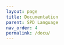 ```yaml
---
layout: page
title: Documentation
parent: SPD Language
nav_order: 4
permalink: /docu/
---
```

<!-- This file was created using the HTML documentation generator. -->
<!-- Creation date: Mon Jul 24 12:02:44 CEST 2023-->
<html xmlns="http://www.w3.org/1999/xhtml">
<head>
      	<title>Metamodel Documentation (platform:/resource/org.palladiosimulator.spd/model/SPD.ecore)</title>
    	<script type="text/javascript">
//<![CDATA[				    	
// TOC script based on code taken from http://www.quirksmode.org/dom/toc.html
function makeTOC() {

	var toc = document.createElement('div')				
	toc.id = "toc";
	toc.innerHTML = "Table of Contents"				
	document.body.appendChild(toc);
				
	var innertocDiv = createTOC()				
	toc.appendChild(innertocDiv);
}


function createTOC() {
var y = document.createElement('div');
y.id = 'innertoc';
//var a = y.appendChild(document.createElement('span'));
//a.onclick = showhideTOC;
//a.id = 'contentheader';
//a.innerHTML = 'Show Table of Contents';
var z = y.appendChild(document.createElement('div'));
//z.onclick = showhideTOC;
var toBeTOCced = getElementsByTagNames('h1,h2,h3');
if (toBeTOCced.length < 2) return false;
var hCount = 0;
var hhCount = 0;
var hhhCount = 0;
for (var i=0;i<toBeTOCced.length;i++) {
var tmp = document.createElement('a');
tmp.className = 'page';
var text;
var textPre;
if (toBeTOCced[i].nodeName == 'h2'){
tmp.className += ' indent';
textPre = hCount + "."+ ++hhCount + ". ";
}
else if (toBeTOCced[i].nodeName == 'h3'){
tmp.className += ' extraindent';
textPre = hCount + "."+ hhCount + "."+ ++hhhCount +". ";
}
else {
textPre = ++hCount + ". ";
hhCount = 0;
hhhCount = 0;
}
text = textPre + toBeTOCced[i].textContent;
toBeTOCced[i].innerHTML = textPre + toBeTOCced[i].innerHTML;

	tmp.innerHTML = text; 
	z.appendChild(tmp);
	var headerId = toBeTOCced[i].id || 'link' + i;
	tmp.href = '#' + headerId;
	toBeTOCced[i].id = headerId;
	}
	return y;
}

function getElementsByTagNames(list,obj) {
if (!obj) var obj = document;
var tagNames = list.split(',');
var resultArray = new Array();
for (var i=0;i<tagNames.length;i++) {
var tags = obj.getElementsByTagName(tagNames[i]);
for (var j=0;j<tags.length;j++) {
resultArray.push(tags[j]);
}
}
var testNode = resultArray[0];
if (!testNode) return [];
if (testNode.sourceIndex) {
resultArray.sort(function (a,b) {
return a.sourceIndex - b.sourceIndex;
});
}
else if (testNode.compareDocumentPosition) {
resultArray.sort(function (a,b) {
return 3 - (a.compareDocumentPosition(b) & 6);
});
}
return resultArray;
}

//]]>				    	
</script>
<link rel="stylesheet" type="text/css" href="https://raw.github.com/necolas/normalize.css/master/normalize.css" />
<style>
#toc {
position: fixed;
right: 0;
top: 0;
background-color:#eee;
overflow: scroll;
border: 1px dashed;
}

#toc #innertoc {
display: none;
height: 500px;
} /* Hide the full TOC by default */

#toc:hover #innertoc{
display: block; /* Show it on hover */
}
td {

}
.page{
display:table-row;
}
.indent {
text-indent:12pt;
}
.extraindent {
text-indent:14pt;
}

	    	</style>
	    	<link rel="stylesheet" type="text/css" href="style.css" />
	</head>
	<body onload="makeTOC();">
<h1 id="spd"><a href="#spd"><span class="packageName">spd</span> package</a></h1>

<div class="">EPackage properties:</div>
<div class="keyValue"><span class="label">Namespace Prefix: </span><span class="teletype">spd</span></div>
<div class="keyValue"><span class="label">Namespace URI: </span><span class="teletype">http://palladiosimulator.org/ScalingPolicyDefinition/1.0</span></div>
<h2 id="spdSPD"><a href="#spdSPD"><a href="#spdSPD">SPD</a></a></h2>

<p>The root elements that consists of all scaling policies under analysis for a given cloud application. The SPD is an Entity (PCM), it has a unique identifier and it has a name.  </p>
<h4><b>Supertype:</b><a href="#entityEntity">Entity</a></h4><table>
<tr>
	<th colspan="3"><div class="tableHeader">References</div></th>
</tr>
<tr>
	<th><div class="columnHeader">Name</div></th>
	<th><div class="columnHeader">Properties</div></th>
	<th><div class="columnHeader">Documentation</div></th>
</tr>
<tr>	<td><div id="spdSPD.scalingPolicies" class="teletype">scalingPolicies</div>
	</td>
	<td><div class="keyValue"><span class="label">T: </span><span class="teletype"><a href="#spdScalingPolicy">ScalingPolicy</a></span></div>
<div class="label">Cardinality: [1..*]</div>
<div class="label">Containment</div>
</td> 
<td> <p>The set of scaling policies under analysis for the given cloud application model.</p>
</td>
		</tr><tr>	<td><div id="spdSPD.targetGroups" class="teletype">targetGroups</div>
	</td>
	<td><div class="keyValue"><span class="label">T: </span><span class="teletype"><a href="#targetsTargetGroup">TargetGroup</a></span></div>
<div class="label">Cardinality: [1..*]</div>
<div class="label">Containment</div>
</td> 
<td> </td>
		</tr></table>
<a href="#spd.SPD.ref"></a>
<h2 id="spdScalingPolicy"><a href="#spdScalingPolicy"><a href="#spdScalingPolicy">ScalingPolicy</a></a></h2>

<p>A scaling policy determines the complete information for scaling a parituclar target. Each ScalingPolicy is an Entity (PCM), it has a unique identifier and it has a name.  </p>
<h4><b>Supertype:</b><a href="#entityEntity">Entity</a></h4><table>
<tr>
	<th colspan="3"><div class="tableHeader">Attributes</div></th>
</tr>
<tr>
	<th><div class="columnHeader">Name</div></th>
	<th><div class="columnHeader">Properties</div></th>
	<th><div class="columnHeader">Documentation</div></th>
</tr>
<tr>	<td><div id="spdScalingPolicy.active" class="teletype">active</div>
	</td>
	<td><div class="keyValue"><span class="label">T: </span><span class="teletype">EBoolean</span></div>
<div class="label">Cardinality: [0..1]</div>
 </td> <td></td>
		</tr></table>
<a href="#spd.ScalingPolicy.attr"></a>
<table>
<tr>
	<th colspan="3"><div class="tableHeader">References</div></th>
</tr>
<tr>
	<th><div class="columnHeader">Name</div></th>
	<th><div class="columnHeader">Properties</div></th>
	<th><div class="columnHeader">Documentation</div></th>
</tr>
<tr>	<td><div id="spdScalingPolicy.adjustmentType" class="teletype">adjustmentType</div>
	</td>
	<td><div class="keyValue"><span class="label">T: </span><span class="teletype"><a href="#adjustmentsAdjustmentType">AdjustmentType</a></span></div>
<div class="label">Cardinality: [1..1]</div>
<div class="label">Containment</div>
</td> 
<td> </td>
		</tr><tr>	<td><div id="spdScalingPolicy.policyConstraints" class="teletype">policyConstraints</div>
	</td>
	<td><div class="keyValue"><span class="label">T: </span><span class="teletype"><a href="#constraintspolicyPolicyConstraint">PolicyConstraint</a></span></div>
<div class="label">Cardinality: [0..*]</div>
<div class="label">Containment</div>
</td> 
<td> </td>
		</tr><tr>	<td><div id="spdScalingPolicy.scalingTrigger" class="teletype">scalingTrigger</div>
	</td>
	<td><div class="keyValue"><span class="label">T: </span><span class="teletype"><a href="#triggersScalingTrigger">ScalingTrigger</a></span></div>
<div class="label">Cardinality: [1..1]</div>
<div class="label">Containment</div>
</td> 
<td> </td>
		</tr><tr>	<td><div id="spdScalingPolicy.targetGroup" class="teletype">targetGroup</div>
	</td>
	<td><div class="keyValue"><span class="label">T: </span><span class="teletype"><a href="#targetsTargetGroup">TargetGroup</a></span></div>
<div class="label">Cardinality: [1..1]</div>
</td> 
<td> </td>
		</tr></table>
<a href="#spd.ScalingPolicy.ref"></a>
<h1 id="targets"><a href="#targets"><span class="packageName">spd.targets</span> package</a></h1>

<div class="">EPackage properties:</div>
<div class="keyValue"><span class="label">Namespace Prefix: </span><span class="teletype">targets</span></div>
<div class="keyValue"><span class="label">Namespace URI: </span><span class="teletype">http://palladiosimulator.org/ScalingPolicyDefinition/Targets/1.0</span></div>
<h2 id="targetsCompetingConsumersGroup"><a href="#targetsCompetingConsumersGroup"><a href="#targetsCompetingConsumersGroup">CompetingConsumersGroup</a></a></h2>

<h4><b>Supertype:</b><a href="#targetsTargetGroup">TargetGroup</a></h4><h2 id="targetsElasticInfrastructure"><a href="#targetsElasticInfrastructure"><a href="#targetsElasticInfrastructure">ElasticInfrastructure</a></a></h2>

<h4><b>Supertype:</b><a href="#targetsTargetGroup">TargetGroup</a></h4><table>
<tr>
	<th colspan="3"><div class="tableHeader">References</div></th>
</tr>
<tr>
	<th><div class="columnHeader">Name</div></th>
	<th><div class="columnHeader">Properties</div></th>
	<th><div class="columnHeader">Documentation</div></th>
</tr>
<tr>	<td><div id="targetsElasticInfrastructure.PCM_ResourceEnvironment" class="teletype">PCM_ResourceEnvironment</div>
	</td>
	<td><div class="keyValue"><span class="label">T: </span><span class="teletype"><a href="#resourceenvironmentResourceEnvironment">ResourceEnvironment</a></span></div>
<div class="label">Cardinality: [0..1]</div>
</td> 
<td> </td>
		</tr></table>
<a href="#targets.ElasticInfrastructure.ref"></a>
<h2 id="targetsServiceGroup"><a href="#targetsServiceGroup"><a href="#targetsServiceGroup">ServiceGroup</a></a></h2>

<h4><b>Supertype:</b><a href="#targetsTargetGroup">TargetGroup</a></h4><table>
<tr>
	<th colspan="3"><div class="tableHeader">References</div></th>
</tr>
<tr>
	<th><div class="columnHeader">Name</div></th>
	<th><div class="columnHeader">Properties</div></th>
	<th><div class="columnHeader">Documentation</div></th>
</tr>
<tr>	<td><div id="targetsServiceGroup.unitAssembly" class="teletype">unitAssembly</div>
	</td>
	<td><div class="keyValue"><span class="label">T: </span><span class="teletype"><a href="#compositionAssemblyContext">AssemblyContext</a></span></div>
<div class="label">Cardinality: [0..1]</div>
</td> 
<td> <p>The unitAssembly is used to point to the ServiceGroup in PCM. It is used also for disinguishing between different service groups. A prerequisite is that the unit assembly is already connected in a Service Group structure in PCM. </p>
</td>
		</tr></table>
<a href="#targets.ServiceGroup.ref"></a>
<h2 id="targetsTargetGroup"><a href="#targetsTargetGroup"><a href="#targetsTargetGroup">TargetGroup</a></a></h2>

<p>A TargetGroup defines a management group in SPD. It is both uniqely identified as well as it has a name, thus it extends from the Entity class of the PCM. </p>
<div class="eclassProps">EClass properties:<div class="eclassPropList"><span class="label">Abstract</span></div></div><h4><b>Supertype:</b><a href="#entityEntity">Entity</a></h4><table>
<tr>
	<th colspan="3"><div class="tableHeader">References</div></th>
</tr>
<tr>
	<th><div class="columnHeader">Name</div></th>
	<th><div class="columnHeader">Properties</div></th>
	<th><div class="columnHeader">Documentation</div></th>
</tr>
<tr>	<td><div id="targetsTargetGroup.targetConstraints" class="teletype">targetConstraints</div>
	</td>
	<td><div class="keyValue"><span class="label">T: </span><span class="teletype"><a href="#constraintstargetTargetConstraint">TargetConstraint</a></span></div>
<div class="label">Cardinality: [0..*]</div>
<div class="label">Containment</div>
</td> 
<td> </td>
		</tr></table>
<a href="#targets.TargetGroup.ref"></a>
<h1 id="adjustments"><a href="#adjustments"><span class="packageName">spd.adjustments</span> package</a></h1>

<div class="">EPackage properties:</div>
<div class="keyValue"><span class="label">Namespace Prefix: </span><span class="teletype">adjustments</span></div>
<div class="keyValue"><span class="label">Namespace URI: </span><span class="teletype">http://palladiosimulator.org/ScalingPolicyDefinition/Adjustments/1.0</span></div>
<h2 id="adjustmentsAbsoluteAdjustment"><a href="#adjustmentsAbsoluteAdjustment"><a href="#adjustmentsAbsoluteAdjustment">AbsoluteAdjustment</a></a></h2>

<p>The AbsoluteAdjustment denotes that the group is adjusted to a goal value.</p>
<h4><b>Supertype:</b><a href="#adjustmentsAdjustmentType">AdjustmentType</a></h4><table>
<tr>
	<th colspan="3"><div class="tableHeader">Attributes</div></th>
</tr>
<tr>
	<th><div class="columnHeader">Name</div></th>
	<th><div class="columnHeader">Properties</div></th>
	<th><div class="columnHeader">Documentation</div></th>
</tr>
<tr>	<td><div id="adjustmentsAbsoluteAdjustment.goalValue" class="teletype">goalValue</div>
	</td>
	<td><div class="keyValue"><span class="label">T: </span><span class="teletype">EInt</span></div>
<div class="label">Cardinality: [1..1]</div>
<div class="keyValue"><span class="label">Default: </span><span class="teletype">0</span></div>
 </td> <td><p>The goalValue determines the target number of elements for a particular group, e.g., a value 5 means that the group will have 5 elements.</p>
</td>
		</tr></table>
<a href="#adjustments.AbsoluteAdjustment.attr"></a>
<h2 id="adjustmentsAdjustmentType"><a href="#adjustmentsAdjustmentType"><a href="#adjustmentsAdjustmentType">AdjustmentType</a></a></h2>

<p>An AdjustmentType determines how the target group is adjusted upon the firing of a trigger.</p>
<div class="eclassProps">EClass properties:<div class="eclassPropList"><span class="label">Abstract</span></div></div><h2 id="adjustmentsRelativeAdjustment"><a href="#adjustmentsRelativeAdjustment"><a href="#adjustmentsRelativeAdjustment">RelativeAdjustment</a></a></h2>

<p>The RelativeAdjustment denotes that the group is adjusted relatively to the current number of elements. 
The RelativeAdjustment contains two parameters: the percentageGrowthValue and the minAdjustmentValue.
The percentageGrowthValue determines the change (increase/decrease) of the current capacity as a percentage value.
The minAdjustmentValue determines the minimal change of the current capacity.</p>
<h4><b>Supertype:</b><a href="#adjustmentsAdjustmentType">AdjustmentType</a></h4><table>
<tr>
	<th colspan="3"><div class="tableHeader">Attributes</div></th>
</tr>
<tr>
	<th><div class="columnHeader">Name</div></th>
	<th><div class="columnHeader">Properties</div></th>
	<th><div class="columnHeader">Documentation</div></th>
</tr>
<tr>	<td><div id="adjustmentsRelativeAdjustment.minAdjustmentValue" class="teletype">minAdjustmentValue</div>
	</td>
	<td><div class="keyValue"><span class="label">T: </span><span class="teletype">EInt</span></div>
<div class="label">Cardinality: [1..1]</div>
<div class="keyValue"><span class="label">Default: </span><span class="teletype">0</span></div>
 </td> <td><p>A minimum adjustment value in case the percentage is 0. </p>
</td>
		</tr><tr>	<td><div id="adjustmentsRelativeAdjustment.percentageGrowthValue" class="teletype">percentageGrowthValue</div>
	</td>
	<td><div class="keyValue"><span class="label">T: </span><span class="teletype">EInt</span></div>
<div class="label">Cardinality: [1..1]</div>
<div class="keyValue"><span class="label">Default: </span><span class="teletype">100</span></div>
 </td> <td><p>The percantage value of adjustment e.g., a value of 10 denotes that 10% should be added to the existing capacity.</p>
</td>
		</tr></table>
<a href="#adjustments.RelativeAdjustment.attr"></a>
<h2 id="adjustmentsStepAdjustment"><a href="#adjustmentsStepAdjustment"><a href="#adjustmentsStepAdjustment">StepAdjustment</a></a></h2>

<p>The StepAdjustment denotes that the group is adjusted by adding or removing a fixed amount of elements.</p>
<h4><b>Supertype:</b><a href="#adjustmentsAdjustmentType">AdjustmentType</a></h4><table>
<tr>
	<th colspan="3"><div class="tableHeader">Attributes</div></th>
</tr>
<tr>
	<th><div class="columnHeader">Name</div></th>
	<th><div class="columnHeader">Properties</div></th>
	<th><div class="columnHeader">Documentation</div></th>
</tr>
<tr>	<td><div id="adjustmentsStepAdjustment.stepValue" class="teletype">stepValue</div>
	</td>
	<td><div class="keyValue"><span class="label">T: </span><span class="teletype">EInt</span></div>
<div class="label">Cardinality: [1..1]</div>
<div class="keyValue"><span class="label">Default: </span><span class="teletype">0</span></div>
 </td> <td><p>The stepValue describes how many elements in the group should be added or removed. For example, a vallue of -1 determines that one element should be removed from the group.</p>
</td>
		</tr></table>
<a href="#adjustments.StepAdjustment.attr"></a>
<h1 id="constraints"><a href="#constraints"><span class="packageName">spd.constraints</span> package</a></h1>

<div class="">EPackage properties:</div>
<div class="keyValue"><span class="label">Namespace Prefix: </span><span class="teletype">constraints</span></div>
<div class="keyValue"><span class="label">Namespace URI: </span><span class="teletype">http://palladiosimulator.org/ScalingPolicyDefinition/Constraints/1.0</span></div>
<h2 id="constraintsAbstractConstraint"><a href="#constraintsAbstractConstraint"><a href="#constraintsAbstractConstraint">AbstractConstraint</a></a></h2>

<div class="eclassProps">EClass properties:<div class="eclassPropList"><span class="label">Abstract</span></div></div><h4><b>Supertype:</b><a href="#identifierIdentifier">Identifier</a></h4><h2 id="constraintsStateBasedContraint"><a href="#constraintsStateBasedContraint"><a href="#constraintsStateBasedContraint">StateBasedContraint</a></a></h2>

<div class="eclassProps">EClass properties:<div class="eclassPropList"><span class="label">Abstract</span></div></div><h4><b>Supertype:</b><a href="#constraintsAbstractConstraint">AbstractConstraint</a></h4><h2 id="constraintsTemporalConstraint"><a href="#constraintsTemporalConstraint"><a href="#constraintsTemporalConstraint">TemporalConstraint</a></a></h2>

<div class="eclassProps">EClass properties:<div class="eclassPropList"><span class="label">Abstract</span></div></div><h4><b>Supertype:</b><a href="#constraintsAbstractConstraint">AbstractConstraint</a></h4><h1 id="triggers"><a href="#triggers"><span class="packageName">spd.triggers</span> package</a></h1>

<div class="">EPackage properties:</div>
<div class="keyValue"><span class="label">Namespace Prefix: </span><span class="teletype">triggers</span></div>
<div class="keyValue"><span class="label">Namespace URI: </span><span class="teletype">http://palladiosimulator.org/ScalingPolicyDefinition/Triggers/1.0</span></div>
<h2 id="triggersAGGREGATIONMETHOD"><a href="#triggersAGGREGATIONMETHOD"><a href="#triggersAGGREGATIONMETHOD">AGGREGATIONMETHOD</a></a></h2>

<p>Enum for the following aggregation methods: MIN, MAX, AVERAGE, SUM that are relevant for different triggers.</p>
<table>
<tr>
	<th colspan="3"><div class="tableHeader">Literals</div></th>
</tr>
<tr>
	<th><div class="columnHeader">Name</div></th>
	<th><div class="columnHeader">Value</div></th>
	<th><div class="columnHeader">Documentation</div></th>
</tr>
<tr>
	<td>
		<span class="teletype">AVERAGE</span>
	</td>
	<td>
		0
	</td>
	<td>
	</td>	
</tr>
<tr>
	<td>
		<span class="teletype">MAX</span>
	</td>
	<td>
		1
	</td>
	<td>
	</td>	
</tr>
<tr>
	<td>
		<span class="teletype">MIN</span>
	</td>
	<td>
		2
	</td>
	<td>
	</td>	
</tr>
<tr>
	<td>
		<span class="teletype">MEDIAN</span>
	</td>
	<td>
		3
	</td>
	<td>
	</td>	
</tr>
<tr>
	<td>
		<span class="teletype">SUM</span>
	</td>
	<td>
		4
	</td>
	<td>
	</td>	
</tr>
</table>
<a href="#triggers.AGGREGATIONMETHOD.lit"></a>
<h2 id="triggersBaseTrigger"><a href="#triggersBaseTrigger"><a href="#triggersBaseTrigger">BaseTrigger</a></a></h2>

<p>A BaseTrigger is a class of ScalingTrigger that works on a Stimulus (that entails the information gathered from the environment) and an ExpectedValue. Once the Stimulus 'matches' the ExpectedValue the trigger fires and an adjustment to the model is made. The matching of Stimulus with an ExpectedValue is determined by the subclasses. This can entail simple analysis through relational operators or more advanced transformation/aggregation of the Stimulus and the ExpectedValue. </p>
<div class="eclassProps">EClass properties:<div class="eclassPropList"><span class="label">Abstract</span></div></div><h4><b>Supertype:</b><a href="#triggersScalingTrigger">ScalingTrigger</a></h4><table>
<tr>
	<th colspan="3"><div class="tableHeader">References</div></th>
</tr>
<tr>
	<th><div class="columnHeader">Name</div></th>
	<th><div class="columnHeader">Properties</div></th>
	<th><div class="columnHeader">Documentation</div></th>
</tr>
<tr>	<td><div id="triggersBaseTrigger.expectedValue" class="teletype">expectedValue</div>
	</td>
	<td><div class="keyValue"><span class="label">T: </span><span class="teletype"><a href="#expectationsExpectedValue">ExpectedValue</a></span></div>
<div class="label">Cardinality: [1..1]</div>
<div class="label">Containment</div>
</td> 
<td> </td>
		</tr><tr>	<td><div id="triggersBaseTrigger.stimulus" class="teletype">stimulus</div>
	</td>
	<td><div class="keyValue"><span class="label">T: </span><span class="teletype"><a href="#stimuliStimulus">Stimulus</a></span></div>
<div class="label">Cardinality: [1..1]</div>
<div class="label">Containment</div>
</td> 
<td> </td>
		</tr></table>
<a href="#triggers.BaseTrigger.ref"></a>
<h2 id="triggersComposedTrigger"><a href="#triggersComposedTrigger"><a href="#triggersComposedTrigger">ComposedTrigger</a></a></h2>

<p>A ComposedTrigger composes two or more ScalingTriggers through a logical operator (i.e., AND, OR, XOR). This enables the defintion of composed triggers which encapsulate more advanced conditions on the state to fire the trigger. </p>
<h4><b>Supertype:</b><a href="#triggersScalingTrigger">ScalingTrigger</a></h4><table>
<tr>
	<th colspan="3"><div class="tableHeader">Attributes</div></th>
</tr>
<tr>
	<th><div class="columnHeader">Name</div></th>
	<th><div class="columnHeader">Properties</div></th>
	<th><div class="columnHeader">Documentation</div></th>
</tr>
<tr>	<td><div id="triggersComposedTrigger.logicalOperator" class="teletype">logicalOperator</div>
	</td>
	<td><div class="keyValue"><span class="label">T: </span><span class="teletype"><a href="#triggersLogicalOperator">LogicalOperator</a></span></div>
<div class="label">Cardinality: [0..1]</div>
 </td> <td></td>
		</tr></table>
<a href="#triggers.ComposedTrigger.attr"></a>
<table>
<tr>
	<th colspan="3"><div class="tableHeader">References</div></th>
</tr>
<tr>
	<th><div class="columnHeader">Name</div></th>
	<th><div class="columnHeader">Properties</div></th>
	<th><div class="columnHeader">Documentation</div></th>
</tr>
<tr>	<td><div id="triggersComposedTrigger.scalingtrigger" class="teletype">scalingtrigger</div>
	</td>
	<td><div class="keyValue"><span class="label">T: </span><span class="teletype"><a href="#triggersScalingTrigger">ScalingTrigger</a></span></div>
<div class="label">Cardinality: [2..*]</div>
<div class="label">Containment</div>
</td> 
<td> </td>
		</tr></table>
<a href="#triggers.ComposedTrigger.ref"></a>
<h2 id="triggersHDDUSAGETYPE"><a href="#triggersHDDUSAGETYPE"><a href="#triggersHDDUSAGETYPE">HDDUSAGETYPE</a></a></h2>

<p>Enum for the type of HDD usage: READ, WRITE</p>
<table>
<tr>
	<th colspan="3"><div class="tableHeader">Literals</div></th>
</tr>
<tr>
	<th><div class="columnHeader">Name</div></th>
	<th><div class="columnHeader">Value</div></th>
	<th><div class="columnHeader">Documentation</div></th>
</tr>
<tr>
	<td>
		<span class="teletype">READ</span>
	</td>
	<td>
		0
	</td>
	<td>
	</td>	
</tr>
<tr>
	<td>
		<span class="teletype">WRITE</span>
	</td>
	<td>
		1
	</td>
	<td>
	</td>	
</tr>
</table>
<a href="#triggers.HDDUSAGETYPE.lit"></a>
<h2 id="triggersLogicalOperator"><a href="#triggersLogicalOperator"><a href="#triggersLogicalOperator">LogicalOperator</a></a></h2>

<table>
<tr>
	<th colspan="3"><div class="tableHeader">Literals</div></th>
</tr>
<tr>
	<th><div class="columnHeader">Name</div></th>
	<th><div class="columnHeader">Value</div></th>
	<th><div class="columnHeader">Documentation</div></th>
</tr>
<tr>
	<td>
		<span class="teletype">AND</span>
	</td>
	<td>
		0
	</td>
	<td>
	</td>	
</tr>
<tr>
	<td>
		<span class="teletype">OR</span>
	</td>
	<td>
		1
	</td>
	<td>
	</td>	
</tr>
<tr>
	<td>
		<span class="teletype">XOR</span>
	</td>
	<td>
		2
	</td>
	<td>
	</td>	
</tr>
</table>
<a href="#triggers.LogicalOperator.lit"></a>
<h2 id="triggersNETWORKUSAGETYPE"><a href="#triggersNETWORKUSAGETYPE"><a href="#triggersNETWORKUSAGETYPE">NETWORKUSAGETYPE</a></a></h2>

<p>Enum for the following Network Usage types: SEND, RECEIVE which are relevant to distinuish the type of use for a network resource.</p>
<table>
<tr>
	<th colspan="3"><div class="tableHeader">Literals</div></th>
</tr>
<tr>
	<th><div class="columnHeader">Name</div></th>
	<th><div class="columnHeader">Value</div></th>
	<th><div class="columnHeader">Documentation</div></th>
</tr>
<tr>
	<td>
		<span class="teletype">SEND</span>
	</td>
	<td>
		0
	</td>
	<td>
	</td>	
</tr>
<tr>
	<td>
		<span class="teletype">RECEIVE</span>
	</td>
	<td>
		1
	</td>
	<td>
	</td>	
</tr>
</table>
<a href="#triggers.NETWORKUSAGETYPE.lit"></a>
<h2 id="triggersRelationalOperator"><a href="#triggersRelationalOperator"><a href="#triggersRelationalOperator">RelationalOperator</a></a></h2>

<table>
<tr>
	<th colspan="3"><div class="tableHeader">Literals</div></th>
</tr>
<tr>
	<th><div class="columnHeader">Name</div></th>
	<th><div class="columnHeader">Value</div></th>
	<th><div class="columnHeader">Documentation</div></th>
</tr>
<tr>
	<td>
		<span class="teletype">LessThan</span>
	</td>
	<td>
		0
	</td>
	<td>
	</td>	
</tr>
<tr>
	<td>
		<span class="teletype">GreaterThan</span>
	</td>
	<td>
		1
	</td>
	<td>
	</td>	
</tr>
<tr>
	<td>
		<span class="teletype">EqualTo</span>
	</td>
	<td>
		2
	</td>
	<td>
	</td>	
</tr>
<tr>
	<td>
		<span class="teletype">LessThanOrEqualTo</span>
	</td>
	<td>
		3
	</td>
	<td>
	</td>	
</tr>
<tr>
	<td>
		<span class="teletype">GreaterThanOrEqualTo</span>
	</td>
	<td>
		4
	</td>
	<td>
	</td>	
</tr>
</table>
<a href="#triggers.RelationalOperator.lit"></a>
<h2 id="triggersScalingTrigger"><a href="#triggersScalingTrigger"><a href="#triggersScalingTrigger">ScalingTrigger</a></a></h2>

<p>The ScalingTrigger is a core concept in SPD. It entails both the information that is fetched from the simulation and models as well as the type of analysis that is performed on that information. It is uniquely identified as it extends from Idenfier (PCM).</p>
<div class="eclassProps">EClass properties:<div class="eclassPropList"><span class="label">Abstract</span></div></div><h4><b>Supertype:</b><a href="#identifierIdentifier">Identifier</a></h4><h2 id="triggersSimpleFireOnTrend"><a href="#triggersSimpleFireOnTrend"><a href="#triggersSimpleFireOnTrend">SimpleFireOnTrend</a></a></h2>

<p>The SimpleFireOnTrend trigger is a more advanced trigger that aggregates values and determines a trend and fires whenever this trend is as an expectedTrend value. </p>
<h4><b>Supertype:</b><a href="#triggersBaseTrigger">BaseTrigger</a></h4><h2 id="triggersSimpleFireOnValue"><a href="#triggersSimpleFireOnValue"><a href="#triggersSimpleFireOnValue">SimpleFireOnValue</a></a></h2>

<p>The SimpleFireOnValue trigger the most simplistic BaseTrigger that works on the fed stimulus through a relational operator with an expected value. In case 'LessThen' is specified then the the trigger will fire upon stiumuls &lt; expectedValue. </p>
<h4><b>Supertype:</b><a href="#triggersBaseTrigger">BaseTrigger</a></h4><table>
<tr>
	<th colspan="3"><div class="tableHeader">Attributes</div></th>
</tr>
<tr>
	<th><div class="columnHeader">Name</div></th>
	<th><div class="columnHeader">Properties</div></th>
	<th><div class="columnHeader">Documentation</div></th>
</tr>
<tr>	<td><div id="triggersSimpleFireOnValue.relationalOperator" class="teletype">relationalOperator</div>
	</td>
	<td><div class="keyValue"><span class="label">T: </span><span class="teletype"><a href="#triggersRelationalOperator">RelationalOperator</a></span></div>
<div class="label">Cardinality: [0..1]</div>
 </td> <td></td>
		</tr></table>
<a href="#triggers.SimpleFireOnValue.attr"></a>
<h2 id="triggersTrendPattern"><a href="#triggersTrendPattern"><a href="#triggersTrendPattern">TrendPattern</a></a></h2>

<table>
<tr>
	<th colspan="3"><div class="tableHeader">Literals</div></th>
</tr>
<tr>
	<th><div class="columnHeader">Name</div></th>
	<th><div class="columnHeader">Value</div></th>
	<th><div class="columnHeader">Documentation</div></th>
</tr>
<tr>
	<td>
		<span class="teletype">Increasing</span>
	</td>
	<td>
		0
	</td>
	<td>
	</td>	
</tr>
<tr>
	<td>
		<span class="teletype">Decreasing</span>
	</td>
	<td>
		1
	</td>
	<td>
	</td>	
</tr>
<tr>
	<td>
		<span class="teletype">NonIncreasing</span>
	</td>
	<td>
		2
	</td>
	<td>
	</td>	
</tr>
<tr>
	<td>
		<span class="teletype">NonDecreasing</span>
	</td>
	<td>
		3
	</td>
	<td>
	</td>	
</tr>
</table>
<a href="#triggers.TrendPattern.lit"></a>
<h1 id="constraintspolicy"><a href="#constraintspolicy"><span class="packageName">spd.constraints.policy</span> package</a></h1>

<div class="">EPackage properties:</div>
<div class="keyValue"><span class="label">Namespace Prefix: </span><span class="teletype">constraints.policy</span></div>
<div class="keyValue"><span class="label">Namespace URI: </span><span class="teletype">http://palladiosimulator.org/ScalingPolicyDefinition/Constraints/Policy/1.0</span></div>
<h2 id="constraintspolicyCooldownConstraint"><a href="#constraintspolicyCooldownConstraint"><a href="#constraintspolicyCooldownConstraint">CooldownConstraint</a></a></h2>

<p>The CoolDown constraint defines a quiescence period in which the target group is not enacted by the policy. 
In addition one can specify the maximum number of scaling operations that can occur in the defined quiescence period. 
Contrary to the IntervalConstraint, the CooldownConstraint determines the future enactment of the policy after an adjustment has happened.</p>
<h4><b>Supertypes:</b><a href="#constraintspolicyPolicyConstraint">PolicyConstraint</a>, <a href="#constraintsTemporalConstraint">TemporalConstraint</a></h4><table>
<tr>
	<th colspan="3"><div class="tableHeader">Attributes</div></th>
</tr>
<tr>
	<th><div class="columnHeader">Name</div></th>
	<th><div class="columnHeader">Properties</div></th>
	<th><div class="columnHeader">Documentation</div></th>
</tr>
<tr>	<td><div id="constraintspolicyCooldownConstraint.cooldownTime" class="teletype">cooldownTime</div>
	</td>
	<td><div class="keyValue"><span class="label">T: </span><span class="teletype">EDouble</span></div>
<div class="label">Cardinality: [1..1]</div>
 </td> <td></td>
		</tr><tr>	<td><div id="constraintspolicyCooldownConstraint.maxScalingOperations" class="teletype">maxScalingOperations</div>
	</td>
	<td><div class="keyValue"><span class="label">T: </span><span class="teletype">EInt</span></div>
<div class="label">Cardinality: [1..1]</div>
<div class="keyValue"><span class="label">Default: </span><span class="teletype">0</span></div>
 </td> <td></td>
		</tr></table>
<a href="#constraints.policy.CooldownConstraint.attr"></a>
<h2 id="constraintspolicyIntervalConstraint"><a href="#constraintspolicyIntervalConstraint"><a href="#constraintspolicyIntervalConstraint">IntervalConstraint</a></a></h2>

<p>The IntervalConstraint identifies fixed intervals in which a policy enacts adjustments. Contrary to the CooldownConstraint, the IntervalConstraint predefines the enactment of the policy in time. </p>
<h4><b>Supertypes:</b><a href="#constraintspolicyPolicyConstraint">PolicyConstraint</a>, <a href="#constraintsTemporalConstraint">TemporalConstraint</a></h4><table>
<tr>
	<th colspan="3"><div class="tableHeader">Attributes</div></th>
</tr>
<tr>
	<th><div class="columnHeader">Name</div></th>
	<th><div class="columnHeader">Properties</div></th>
	<th><div class="columnHeader">Documentation</div></th>
</tr>
<tr>	<td><div id="constraintspolicyIntervalConstraint.intervallDuration" class="teletype">intervallDuration</div>
	</td>
	<td><div class="keyValue"><span class="label">T: </span><span class="teletype">EDouble</span></div>
<div class="label">Cardinality: [1..1]</div>
 </td> <td><p>The duration in which no enactment by the policy occurs. </p>
</td>
		</tr><tr>	<td><div id="constraintspolicyIntervalConstraint.offset" class="teletype">offset</div>
	</td>
	<td><div class="keyValue"><span class="label">T: </span><span class="teletype">EDouble</span></div>
<div class="label">Cardinality: [1..1]</div>
 </td> <td><p>The offset determines a period of time from which the interval constraint should begin. </p>
</td>
		</tr></table>
<a href="#constraints.policy.IntervalConstraint.attr"></a>
<h2 id="constraintspolicyPolicyConstraint"><a href="#constraintspolicyPolicyConstraint"><a href="#constraintspolicyPolicyConstraint">PolicyConstraint</a></a></h2>

<div class="eclassProps">EClass properties:<div class="eclassPropList"><span class="label">Abstract</span></div></div><h4><b>Supertype:</b><a href="#constraintsAbstractConstraint">AbstractConstraint</a></h4><h1 id="constraintstarget"><a href="#constraintstarget"><span class="packageName">spd.constraints.target</span> package</a></h1>

<div class="">EPackage properties:</div>
<div class="keyValue"><span class="label">Namespace Prefix: </span><span class="teletype">constraints.target</span></div>
<div class="keyValue"><span class="label">Namespace URI: </span><span class="teletype">http://palladiosimulator.org/ScalingPolicyDefinition/Constraints/Target/1.0</span></div>
<h2 id="constraintstargetTargetConstraint"><a href="#constraintstargetTargetConstraint"><a href="#constraintstargetTargetConstraint">TargetConstraint</a></a></h2>

<div class="eclassProps">EClass properties:<div class="eclassPropList"><span class="label">Abstract</span></div></div><h4><b>Supertype:</b><a href="#constraintsAbstractConstraint">AbstractConstraint</a></h4><h2 id="constraintstargetTargetGroupSizeConstraint"><a href="#constraintstargetTargetGroupSizeConstraint"><a href="#constraintstargetTargetGroupSizeConstraint">TargetGroupSizeConstraint</a></a></h2>

<h4><b>Supertypes:</b><a href="#constraintsStateBasedContraint">StateBasedContraint</a>, <a href="#constraintstargetTargetConstraint">TargetConstraint</a></h4><table>
<tr>
	<th colspan="3"><div class="tableHeader">Attributes</div></th>
</tr>
<tr>
	<th><div class="columnHeader">Name</div></th>
	<th><div class="columnHeader">Properties</div></th>
	<th><div class="columnHeader">Documentation</div></th>
</tr>
<tr>	<td><div id="constraintstargetTargetGroupSizeConstraint.maxSize" class="teletype">maxSize</div>
	</td>
	<td><div class="keyValue"><span class="label">T: </span><span class="teletype">EInt</span></div>
<div class="label">Cardinality: [1..1]</div>
 </td> <td></td>
		</tr><tr>	<td><div id="constraintstargetTargetGroupSizeConstraint.minSize" class="teletype">minSize</div>
	</td>
	<td><div class="keyValue"><span class="label">T: </span><span class="teletype">EInt</span></div>
<div class="label">Cardinality: [1..1]</div>
 </td> <td></td>
		</tr></table>
<a href="#constraints.target.TargetGroupSizeConstraint.attr"></a>
<h2 id="constraintstargetThrashingConstraint"><a href="#constraintstargetThrashingConstraint"><a href="#constraintstargetThrashingConstraint">ThrashingConstraint</a></a></h2>

<p>Thrashing constraint is used to constraint the thrashing of resources i.e. increase and decrease of resources. The constraint is defined by the minimum amount of time where no two decicions with adjustments in two oposite directions can occur. </p>
<h4><b>Supertypes:</b><a href="#constraintstargetTargetConstraint">TargetConstraint</a>, <a href="#constraintsTemporalConstraint">TemporalConstraint</a></h4><table>
<tr>
	<th colspan="3"><div class="tableHeader">Attributes</div></th>
</tr>
<tr>
	<th><div class="columnHeader">Name</div></th>
	<th><div class="columnHeader">Properties</div></th>
	<th><div class="columnHeader">Documentation</div></th>
</tr>
<tr>	<td><div id="constraintstargetThrashingConstraint.minimumTimeNoThrashing" class="teletype">minimumTimeNoThrashing</div>
	</td>
	<td><div class="keyValue"><span class="label">T: </span><span class="teletype">EDouble</span></div>
<div class="label">Cardinality: [0..1]</div>
 </td> <td></td>
		</tr></table>
<a href="#constraints.target.ThrashingConstraint.attr"></a>
</body>
</html>


